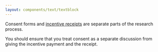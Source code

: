 ```yaml
---
layout: components/text/textblock
---
```


Consent forms and [incentive receipts](#) are separate parts of the research process.

You should ensure that you treat consent as a separate discussion from giving the incentive payment and the receipt.
